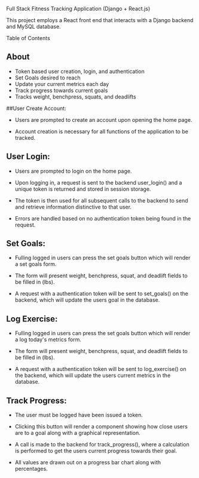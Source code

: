 Full Stack Fitness Tracking Application (Django + React.js)

This project employs a React front end that interacts with a Django backend and MySQL database.

Table of Contents

## About
- Token based user creation, login, and authentication
- Set Goals desired to reach
- Update your current metrics each day
- Track progress towards current goals
- Tracks weight, benchpress, squats, and deadlifts

##User Create Account:

- Users are prompted to create an account upon opening the home page.

- Account creation is necessary for all functions of the application to be tracked.


## User Login:

- Users are prompted to login on the home page.

- Upon logging in, a request is sent to the backend user_login() and a unique token is returned and stored in session storage.

- The token is then used for all subsequent calls to the backend to send and retrieve information distinctive to that user.

- Errors are handled based on no authentication token being found in the request.


## Set Goals:

- Fulling logged in users can press the set goals button which will render a set goals form.

- The form will present weight, benchpress, squat, and deadlift fields to be filled in (lbs).

- A request with a authentication token will be sent to set_goals() on the backend, which will update the users goal in the database.


## Log Exercise:

- Fulling logged in users can press the set goals button which will render a log today's metrics form.

- The form will present weight, benchpress, squat, and deadlift fields to be filled in (lbs).

- A request with a authentication token will be sent to log_exercise() on the backend, which will update the users current metrics in the database.


## Track Progress:

- The user must be logged have been issued a token.

- Clicking this button will render a component showing how close users are to a goal along with a graphical representation.

- A call is made to the backend for track_progress(), where a calculation is performed to get the users current progress towards their goal.

- All values are drawn out on a progress bar chart along with percentages.
